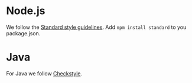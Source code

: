 # Node.js
We follow the [Standard style guidelines](https://github.com/feross/standard). Add `npm install standard` to you package.json.

# Java
For Java we follow [Checkstyle](http://checkstyle.sourceforge.net/). 